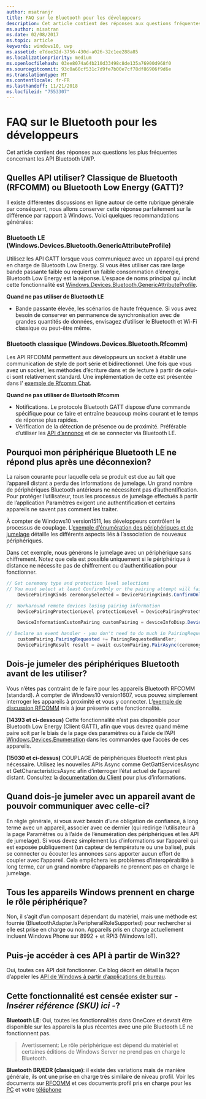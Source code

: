 ```yaml
---
author: msatranjr
title: FAQ sur le Bluetooth pour les développeurs
description: Cet article contient des réponses aux questions fréquentes relatives à l’API de bluetooth UWP.
ms.author: misatran
ms.date: 02/08/2017
ms.topic: article
keywords: windows10, uwp
ms.assetid: e7dee32d-3756-430d-a026-32c1ee288a85
ms.localizationpriority: medium
ms.openlocfilehash: 03ee8074a64b210d33498c8de135a76900d968f0
ms.sourcegitcommit: 93c0a60cf531c7d9fe7b00e7cf78df86906f9d6e
ms.translationtype: MT
ms.contentlocale: fr-FR
ms.lasthandoff: 11/21/2018
ms.locfileid: "7553307"
---
```

# <a name="bluetooth-developer-faq"></a>FAQ sur le Bluetooth pour les développeurs

Cet article contient des réponses aux questions les plus fréquentes concernant les API Bluetooth UWP.

## <a name="what-apis-do-i-use-bluetooth-classic-rfcomm-or-bluetooth-low-energy-gatt"></a>Quelles API utiliser? Classique de Bluetooth (RFCOMM) ou Bluetooth Low Energy (GATT)?
Il existe différentes discussions en ligne autour de cette rubrique générale par conséquent, nous allons conserver cette réponse parfaitement sur la différence par rapport à Windows. Voici quelques recommandations générales:

### <a name="bluetooth-le-windowsdevicesbluetoothgenericattributeprofile"></a>Bluetooth LE (Windows.Devices.Bluetooth.GenericAttributeProfile)

Utilisez les API GATT lorsque vous communiquez avec un appareil qui prend en charge de Bluetooth Low Energy. Si vous êtes utiliser cas rare large bande passante faible ou requiert un faible consommation d’énergie, Bluetooth Low Energy est la réponse. L’espace de noms principal qui inclut cette fonctionnalité est [Windows.Devices.Bluetooth.GenericAttributeProfile](https://docs.microsoft.com/en-us/uwp/api/Windows.Devices.Bluetooth.GenericAttributeProfile). 

**Quand ne pas utiliser de Bluetooth LE**
- Bande passante élevée, les scénarios de haute fréquence. Si vous avez besoin de conserver en permanence de synchronisation avec de grandes quantités de données, envisagez d’utiliser le Bluetooth et Wi-Fi classique ou peut-être même. 

### <a name="bluetooth-classic-windowsdevicesbluetoothrfcomm"></a>Bluetooth classique (Windows.Devices.Bluetooth.Rfcomm)

Les API RFCOMM permettent aux développeurs un socket à établir une communication de style de port série et bidirectionnel. Une fois que vous avez un socket, les méthodes d’écriture dans et de lecture à partir de celui-ci sont relativement standard. Une implémentation de cette est présentée dans l' [exemple de Rfcomm Chat](https://github.com/Microsoft/Windows-universal-samples/tree/dev/Samples/BluetoothRfcommChat). 

**Quand ne pas utiliser de Bluetooth Rfcomm** 
- Notifications. Le protocole Bluetooth GATT dispose d’une commande spécifique pour ce faire et entraîne beaucoup moins courant et le temps de réponse plus rapides. 
- Vérification de la détection de présence ou de proximité. Préférable d’utiliser les [API d’annonce](https://docs.microsoft.com/en-us/uwp/api/windows.devices.bluetooth.advertisement) et de se connecter via Bluetooth LE. 


## <a name="why-does-my-bluetooth-le-device-stop-responding-after-a-disconnect"></a>Pourquoi mon périphérique Bluetooth LE ne répond plus après une déconnexion?

La raison courante pour laquelle cela se produit est due au fait que l’appareil distant a perdu des informations de jumelage. Un grand nombre de périphériques Bluetooth antérieurs ne nécessitent pas d’authentification. Pour protéger l’utilisateur, tous les processus de jumelage effectués à partir de l’application Paramètres exigent une authentification et certains appareils ne savent pas comment les traiter. 

À compter de Windows10 version1511, les développeurs contrôlent le processus de couplage. L’[exemple d’énumération des périphériques et de jumelage](https://github.com/Microsoft/Windows-universal-samples/tree/master/Samples/DeviceEnumerationAndPairing) détaille les différents aspects liés à l’association de nouveaux périphériques.

Dans cet exemple, nous générons le jumelage avec un périphérique sans chiffrement. Notez que cela est possible uniquement si le périphérique à distance ne nécessite pas de chiffrement ou d’authentification pour fonctionner.

```csharp
// Get ceremony type and protection level selections
// You must select at least ConfirmOnly or the pairing attempt will fail
    DevicePairingKinds ceremonySelected = DevicePairingKinds.ConfirmOnly;

//  Workaround remote devices losing pairing information
    DevicePairingProtectionLevel protectionLevel = DevicePairingProtectionLevel.None

    DeviceInformationCustomPairing customPairing = deviceInfoDisp.DeviceInformation.Pairing.Custom;

// Declare an event handler - you don't need to do much in PairingRequestedHandler since the ceremony is "None"
    customPairing.PairingRequested += PairingRequestedHandler;
    DevicePairingResult result = await customPairing.PairAsync(ceremonySelected, protectionLevel);
```

## <a name="do-i-have-to-pair-bluetooth-devices-before-using-them"></a>Dois-je jumeler des périphériques Bluetooth avant de les utiliser?

Vous n’êtes pas contraint de le faire pour les appareils Bluetooth RFCOMM (standard). À compter de Windows10 version1607, vous pouvez simplement interroger les appareils à proximité et vous y connecter. L’[exemple de discussion RFCOMM](https://github.com/Microsoft/Windows-universal-samples/tree/dev/Samples/BluetoothRfcommChat) mis à jour présente cette fonctionnalité. 

**(14393 et ci-dessous)** Cette fonctionnalité n’est pas disponible pour Bluetooth Low Energy (Client GATT), afin que vous devrez quand même paire soit par le biais de la page des paramètres ou à l’aide de l’API [Windows.Devices.Enumeration](https://msdn.microsoft.com/en-us/library/windows/apps/windows.devices.enumeration.aspx) dans les commandes que l’accès de ces appareils.

**(15030 et ci-dessus)** COUPLAGE de périphériques Bluetooth n’est plus nécessaire. Utilisez les nouvelles APIs Async comme GetGattServicesAsync et GetCharacteristicsAsync afin d’interroger l’état actuel de l’appareil distant. Consultez la [documentation du Client](gatt-client.md) pour plus d’informations. 

## <a name="when-should-i-pair-with-a-device-before-communicating-with-it"></a>Quand dois-je jumeler avec un appareil avant de pouvoir communiquer avec celle-ci?
En règle générale, si vous avez besoin d’une obligation de confiance, à long terme avec un appareil, associer avec ce dernier (qui redirige l’utilisateur à la page Paramètres ou à l’aide de l’énumération des périphériques et les API de jumelage). Si vous devez simplement lus d’informations sur l’appareil qui est exposée publiquement (un capteur de température ou une balise), puis se connecter ou écouter les annonces sans apporter aucun effort de coupler avec l’appareil. Cela empêchera les problèmes d’interopérabilité à long terme, car un grand nombre d’appareils ne prennent pas en charge le jumelage. 

## <a name="do-all-windows-devices-support-peripheral-role"></a>Tous les appareils Windows prennent en charge le rôle périphérique?

Non, il s’agit d’un composant dépendant du matériel, mais une méthode est fournie (BluetoothAdapter.IsPeripheralRoleSupported) pour rechercher si elle est prise en charge ou non.  Appareils pris en charge actuellement incluent Windows Phone sur 8992 + et RPi3 (Windows IoT). 

## <a name="can-i-access-these-apis-from-win32"></a>Puis-je accéder à ces API à partir de Win32?

Oui, toutes ces API doit fonctionner. Ce blog décrit en détail la façon d’appeler les [API de Windows à partir d’applications de bureau](https://blogs.windows.com/buildingapps/2017/01/25/calling-windows-10-apis-desktop-application/). 
## <a name="is-this-functionality-supposed-to-exist-on--insert-sku-here-"></a>Cette fonctionnalité est censée exister sur *- Insérer référence (SKU) ici -*?

**Bluetooth LE**: Oui, toutes les fonctionnalités dans OneCore et devrait être disponible sur les appareils la plus récentes avec une pile Bluetooth LE ne fonctionnent pas. 
> Avertissement: Le rôle périphérique est dépend du matériel et certaines éditions de Windows Server ne prend pas en charge le Bluetooth. 

**Bluetooth BR/EDR (classique)**: il existe des variations mais de manière générale, ils ont une prise en charge très similaire de niveau profil. Voir les documents sur [RFCOMM](send-or-receive-files-with-rfcomm.md) et ces documents profil pris en charge pour les [PC](https://support.microsoft.com/en-us/help/10568/windows-10-supported-bluetooth-profiles) et votre [téléphone](https://support.microsoft.com/en-us/help/10569/windows-10-mobile-supported-bluetooth-profiles)

